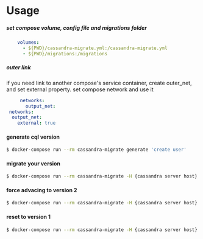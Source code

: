 # Usage 

##### set compose volume, config file and migrations folder
```yaml
    volumes:
      - ${PWD}/cassandra-migrate.yml:/cassandra-migrate.yml
      - ${PWD}/migrations:/migrations
```

##### outer link 
   if you need link to another compose's service container, create outer_net, 
   and set external property.
   set compose network and use it
   ```yaml 
        networks:
          output_net:
    networks:
     output_net:
       external: true
   ```

#### generate cql version
```bash
$ docker-compose run --rm cassandra-migrate generate 'create user'
```

#### migrate your version
```bash
$ docker-compose run --rm cassandra-migrate -H {cassandra server host} -y migrate
```

#### force advacing to version 2
```bash
$ docker-compose run --rm cassandra-migrate -H {cassandra server host} -y migrate 2 --force
```

#### reset to version 1
```bash
$ docker-compose run --rm cassandra-migrate -H {cassandra server host} -y reset 1
```